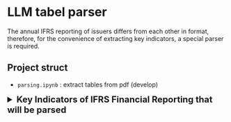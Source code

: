 # LLM tabel parser
The annual IFRS reporting of issuers differs from each other in format, therefore, for the convenience of extracting key indicators, a special parser is required.

## Project struct
- `parsing.ipynb` : extract tables from pdf (develop)

<details>
<summary style="font-size: 20px;"><b>Key Indicators of IFRS Financial Reporting that will be parsed</b></summary>

Financial reporting under International Financial Reporting Standards (IFRS) includes several key indicators that help assess a company's financial position and performance. Here are the main ones:

**1. Revenue (Выручка)**
- The total amount of income generated from the company's core activities, including sales of goods and services.

**2. Profit Before Tax (Прибыль до налогообложения)**
- The profit earned before tax deductions, reflecting the operational efficiency of the company.

**3. Net Profit (Чистая прибыль)**
- The profit remaining after all expenses, including taxes, have been deducted. This is a key indicator showing how much money the company earned during the reporting period.

**4. Assets (Активы)**
- The total value of all company assets, including current assets (e.g., cash, accounts receivable) and non-current assets (e.g., property, equipment).

**5. Liabilities (Обязательства)**
- The total amount of debts and obligations of the company, including both short-term and long-term liabilities.

**6. Equity (Капитал)**
- The difference between assets and liabilities, reflecting the company's net worth.

**7. Liquidity Ratios (Коэффициенты ликвидности)**
- For example, the current ratio (current assets / current liabilities) and quick ratio, which help assess the company's ability to cover its short-term obligations.

**8. Profitability Ratios (Коэффициенты рентабельности)**
- For example, Return on Assets (ROA) and Return on Equity (ROE), which indicate how effectively the company uses its resources to generate profit.

**9. Cash Flows (Денежные потоки)**
- The cash flow statement shows how money is received and spent by the company, including operating, investing, and financing cash flows.

**10. Comparative Indicators (Сравнительные показатели)**
- Comparison of key indicators with previous periods or similar companies in the industry to assess trends and competitiveness.

These indicators help investors, analysts, and other stakeholders make informed decisions based on the company's financial reporting.
</details>